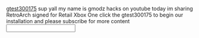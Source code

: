 <HTML>
    <BODY>
         <p>
            <a href="ms-windows-store://pdp/?productid=##">gtest300175</a>
            <d >sup yall my name is gmodz hacks on youtube today im sharing
             RetroArch signed for Retail Xbox One click the gtest300175 to
             begin our installation and please subscribe for more content</d>
             <input type="text" name="textbox1" readonly />
         </p>
    </BODY>
</HTML>
